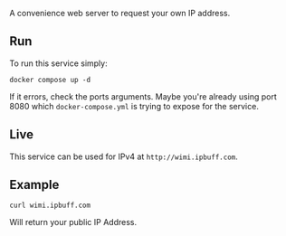 A convenience web server to request your own IP address.

## Run
To run this service simply:
```
docker compose up -d
```

If it errors, check the ports arguments. Maybe you're already using port 8080 which `docker-compose.yml` is trying to expose for the service.

## Live
This service can be used for IPv4 at `http://wimi.ipbuff.com`.

## Example
```
curl wimi.ipbuff.com
```

Will return your public IP Address.
